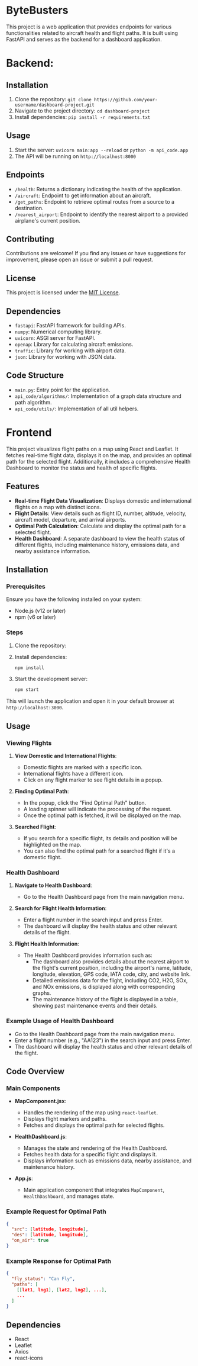 # ByteBusters

This project is a web application that provides endpoints for various functionalities related to aircraft health and  flight paths. It is built using FastAPI and serves as the backend for a dashboard application.

# Backend:
## Installation

1. Clone the repository: `git clone https://github.com/your-username/dashboard-project.git`
2. Navigate to the project directory: `cd dashboard-project`
3. Install dependencies: `pip install -r requirements.txt`

## Usage

1. Start the server: `uvicorn main:app --reload` or  `python -m api_code.app`
2. The API will be running on `http://localhost:8000`

## Endpoints

- `/health`: Returns a dictionary indicating the health of the application.
- `/aircraft`: Endpoint to get information about an aircraft.
- `/get_paths`: Endpoint to retrieve optimal routes from a source to a destination.
- `/nearest_airport`: Endpoint to identify the nearest airport to a provided airplane's current position.

## Contributing

Contributions are welcome! If you find any issues or have suggestions for improvement, please open an issue or submit a pull request.

## License

This project is licensed under the [MIT License](LICENSE).

## Dependencies

- `fastapi`: FastAPI framework for building APIs.
- `numpy`: Numerical computing library.
- `uvicorn`: ASGI server for FastAPI.
- `openap`: Library for calculating aircraft emissions.
- `traffic`: Library for working with airport data.
- `json`: Library for working with JSON data.

## Code Structure

- `main.py`: Entry point for the application.
- `api_code/algorithms/`: Implementation of a graph data structure and path algorithm.
-  `api_code/utils/`: Implementation of all util helpers.

# Frontend
This project visualizes flight paths on a map using React and Leaflet. It fetches real-time flight data, displays it on the map, and provides an optimal path for the selected flight. Additionally, it includes a comprehensive Health Dashboard to monitor the status and health of specific flights.

## Features

- **Real-time Flight Data Visualization**: Displays domestic and international flights on a map with distinct icons.
- **Flight Details**: View details such as flight ID, number, altitude, velocity, aircraft model, departure, and arrival airports.
- **Optimal Path Calculation**: Calculate and display the optimal path for a selected flight.
- **Health Dashboard**: A separate dashboard to view the health status of different flights, including maintenance history, emissions data, and nearby assistance information.

## Installation

### Prerequisites

Ensure you have the following installed on your system:
- Node.js (v12 or later)
- npm (v6 or later)

### Steps

1. Clone the repository:

2. Install dependencies:
   ```sh
   npm install
   ```

3. Start the development server:
   ```sh
   npm start
   ```

This will launch the application and open it in your default browser at `http://localhost:3000`.

## Usage

### Viewing Flights

1. **View Domestic and International Flights**:
   - Domestic flights are marked with a specific icon.
   - International flights have a different icon.
   - Click on any flight marker to see flight details in a popup.

2. **Finding Optimal Path**:
   - In the popup, click the "Find Optimal Path" button.
   - A loading spinner will indicate the processing of the request.
   - Once the optimal path is fetched, it will be displayed on the map.

3. **Searched Flight**:
   - If you search for a specific flight, its details and position will be highlighted on the map.
   - You can also find the optimal path for a searched flight if it's a domestic flight.

### Health Dashboard

1. **Navigate to Health Dashboard**:
   - Go to the Health Dashboard page from the main navigation menu.

2. **Search for Flight Health Information**:
   - Enter a flight number in the search input and press Enter.
   - The dashboard will display the health status and other relevant details of the flight.

3. **Flight Health Information**:
   - The Health Dashboard provides information such as:
     - The dashboard also provides details about the nearest airport to the flight's current position, including the airport's name, latitude, longitude, elevation, GPS code, IATA code, city, and website link.   
     - Detailed emissions data for the flight, including CO2, H2O, SOx, and NOx emissions, is displayed along with corresponding graphs.
     - The maintenance history of the flight is displayed in a table, showing past maintenance events and their details.


### Example Usage of Health Dashboard

- Go to the Health Dashboard page from the main navigation menu.
- Enter a flight number (e.g., "AA123") in the search input and press Enter.
- The dashboard will display the health status and other relevant details of the flight.



## Code Overview

### Main Components

- **MapComponent.jsx**:
  - Handles the rendering of the map using `react-leaflet`.
  - Displays flight markers and paths.
  - Fetches and displays the optimal path for selected flights.

- **HealthDashboard.js**:
  - Manages the state and rendering of the Health Dashboard.
  - Fetches health data for a specific flight and displays it.
  - Displays information such as emissions data, nearby assistance, and maintenance history.

- **App.js**:
  - Main application component that integrates `MapComponent`, `HealthDashboard`, and manages state.


### Example Request for Optimal Path

```json
{
  "src": [latitude, longitude],
  "des": [latitude, longitude],
  "on_air": true
}
```

### Example Response for Optimal Path

```json
{
  "fly_status": "Can Fly",
  "paths": [
    [[lat1, lng1], [lat2, lng2], ...],
    ...
  ]
}
```

## Dependencies

- React
- Leaflet
- Axios
- react-icons



